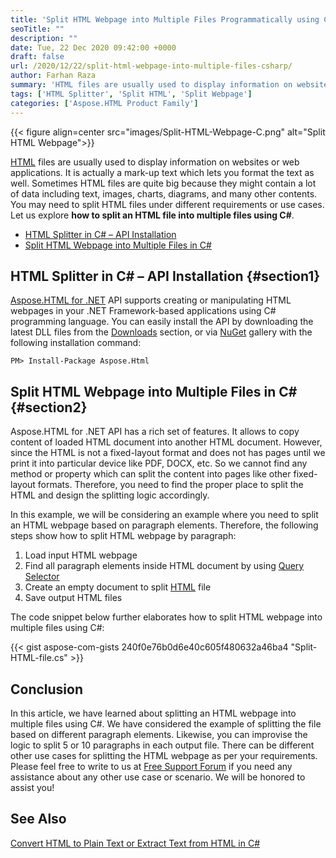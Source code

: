 ```yaml
---
title: 'Split HTML Webpage into Multiple Files Programmatically using C#'
seoTitle: ""
description: ""
date: Tue, 22 Dec 2020 09:42:00 +0000
draft: false
url: /2020/12/22/split-html-webpage-into-multiple-files-csharp/
author: Farhan Raza
summary: 'HTML files are usually used to display information on websites or web applications. It is actually a mark-up text which lets you format the text as well. Sometimes HTML files are quite big because they might contain a lot of data including text, images, charts, diagrams, and many other contents. You may need to **split HTML files** under different requirements or use cases.'
tags: ['HTML Splitter', 'Split HTML', 'Split Webpage']
categories: ['Aspose.HTML Product Family']
---
```




{{< figure align=center src="images/Split-HTML-Webpage-C.png" alt="Split HTML Webpage">}}


[HTML][1] files are usually used to display information on websites or web applications. It is actually a mark-up text which lets you format the text as well. Sometimes HTML files are quite big because they might contain a lot of data including text, images, charts, diagrams, and many other contents. You may need to split HTML files under different requirements or use cases. Let us explore **how to split an HTML file into multiple files using C#**.

*   [HTML Splitter in C# – API Installation][2]
*   [Split HTML Webpage into Multiple Files in C#][3]

## HTML Splitter in C# – API Installation {#section1}

[Aspose.HTML for .NET][4] API supports creating or manipulating HTML webpages in your .NET Framework-based applications using C# programming language. You can easily install the API by downloading the latest DLL files from the [Downloads][5] section, or via [NuGet][6] gallery with the following installation command:

```
PM> Install-Package Aspose.Html
```

## Split HTML Webpage into Multiple Files in C# {#section2}

Aspose.HTML for .NET API has a rich set of features. It allows to copy content of loaded HTML document into another HTML document. However, since the HTML is not a fixed-layout format and does not has pages until we print it into particular device like PDF, DOCX, etc. So we cannot find any method or property which can split the content into pages like other fixed-layout formats. Therefore, you need to find the proper place to split the HTML and design the splitting logic accordingly.

In this example, we will be considering an example where you need to split an HTML webpage based on paragraph elements. Therefore, the following steps show how to split HTML webpage by paragraph:

1.  Load input HTML webpage
2.  Find all paragraph elements inside HTML document by using [Query Selector][7]
3.  Create an empty document to split [HTML][8] file
4.  Save output HTML files

The code snippet below further elaborates how to split HTML webpage into multiple files using C#:

{{< gist aspose-com-gists 240f0e76b0d6e40c605f480632a46ba4 "Split-HTML-file.cs" >}}

## Conclusion

In this article, we have learned about splitting an HTML webpage into multiple files using C#. We have considered the example of splitting the file based on different paragraph elements. Likewise, you can improvise the logic to split 5 or 10 paragraphs in each output file. There can be different other use cases for splitting the HTML webpage as per your requirements. Please feel free to write to us at [Free Support Forum][9] if you need any assistance about any other use case or scenario. We will be honored to assist you!

## See Also

[Convert HTML to Plain Text or Extract Text from HTML in C#][10]




[1]: https://docs.fileformat.com/web/html/
[2]: #section1
[3]: #section2
[4]: https://products.aspose.com/html/net
[5]: https://releases.aspose.com/
[6]: https://nuget.org/packages/Aspose.Html
[7]: https://apireference.aspose.com/html/net/aspose.html.dom/document/methods/queryselectorall
[8]: https://apireference.aspose.com/html/net/aspose.html/htmldocument
[9]: https://forum.aspose.com/c/html
[10]: https://blog.aspose.com/2020/12/15/convert-html-to-plain-text-or-extract-text-from-html-in-c/





